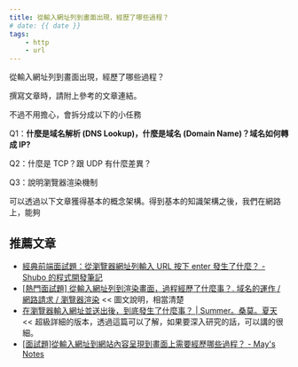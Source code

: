 ```yaml
---
title: 從輸入網址列到畫面出現，經歷了哪些過程？
# date: {{ date }}
tags: 
    - http
    - url
---
```


從輸入網址列到畫面出現，經歷了哪些過程？

<!-- more -->
撰寫文章時，請附上參考的文章連結。

不過不用擔心，會拆分成以下的小任務

Q1：**什麼是域名解析 (DNS Lookup)，**什麼是**域名 (Domain Name)？域名如何轉成 IP?**

Q2：什麼是 TCP？跟 UDP 有什麼差異？

Q3：說明瀏覽器渲染機制 

可以透過以下文章獲得基本的概念架構。得到基本的知識架構之後，我們在網路上，能夠 

## 推薦文章

- [經典前端面試題：從瀏覽器網址列輸入 URL 按下 enter 發生了什麼？ - Shubo 的程式開發筆記](https://www.shubo.io/what-happens-when-you-type-a-url-in-the-browser-and-press-enter/)
- [[熱門面試題] 從輸入網址列到渲染畫面，過程經歷了什麼事？. 域名的運作 / 網路請求 / 瀏覽器渲染](https://medium.com/hannah-lin/%E7%86%B1%E9%96%80%E9%9D%A2%E8%A9%A6%E9%A1%8C-%E5%BE%9E%E8%BC%B8%E5%85%A5%E7%B6%B2%E5%9D%80%E5%88%97%E5%88%B0%E6%B8%B2%E6%9F%93%E7%95%AB%E9%9D%A2-%E9%81%8E%E7%A8%8B%E7%B6%93%E6%AD%B7%E4%BA%86%E4%BB%80%E9%BA%BC%E4%BA%8B-4a6cafefe78a) << 圖文說明，相當清楚
- [在瀏覽器輸入網址並送出後，到底發生了什麼事？ | Summer。桑莫。夏天](https://www.cythilya.tw/2018/11/26/what-happens-when-you-type-an-url-in-the-browser-and-press-enter/) << 超級詳細的版本，透過這篇可以了解，如果要深入研究的話，可以講的很細。
- [[面試題]從輸入網址到網站內容呈現到畫面上需要經歷哪些過程？ - May's Notes](https://www.may-notes.com/%E9%9D%A2%E8%A9%A6%E9%A1%8C%E5%BE%9E%E8%BC%B8%E5%85%A5%E7%B6%B2%E5%9D%80%E5%88%B0%E7%B6%B2%E7%AB%99%E5%85%A7%E5%AE%B9%E5%91%88%E7%8F%BE%E5%88%B0%E7%95%AB%E9%9D%A2%E4%B8%8A%E9%9C%80%E8%A6%81%E7%B6%93/)